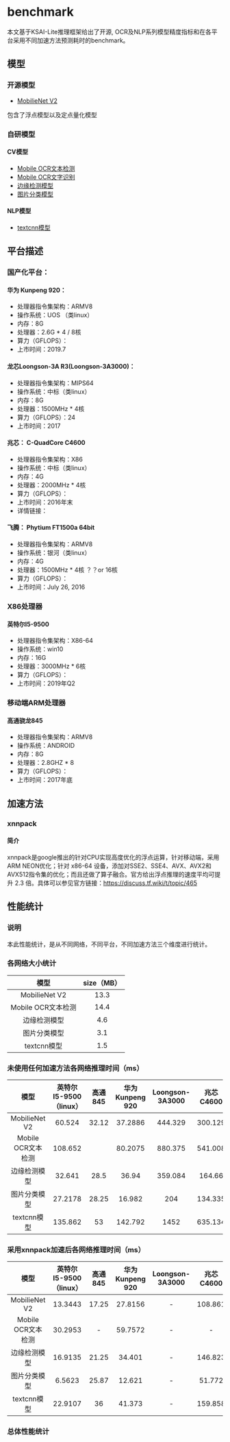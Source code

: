 # benchmark
本文基于KSAI-Lite推理框架给出了开源, OCR及NLP系列模型精度指标和在各平台采用不同加速方法预测耗时的benchmark。
## 模型
### 开源模型
* [MobilieNet V2](https://ksogit.kingsoft.net/zhai/kai_sdk_android/models/tree/master/MobileNet)

包含了浮点模型以及定点量化模型
### 自研模型
#### CV模型
* [Mobile OCR文本检测](https://ksogit.kingsoft.net/zhai/kai_sdk_android/models/blob/master/CV/mobilenet_east.tflite)
* [Mobile OCR文字识别](https://ksogit.kingsoft.net/zhai/kai_sdk_android/models/blob/master/CV/line_recog_MINICNN_CN.tflite)
* [边缘检测模型](https://ksogit.kingsoft.net/zhai/kai_sdk_android/models/blob/master/CV/rect_detection.tflite)
* [图片分类模型](https://ksogit.kingsoft.net/zhai/kai_sdk_android/models/blob/master/CV/doc_image_cf.20180907_11.2.4.tflite)
#### NLP模型
* [textcnn模型](https://ksogit.kingsoft.net/zhai/kai_sdk_android/models/blob/master/NLP/textcnn_7_dc9595852c652f6b3b3be3c0123d3624.zip)
## 平台描述
### 国产化平台：
#### 华为 Kunpeng 920：
* 处理器指令集架构：ARMV8
* 操作系统：UOS （类linux）
* 内存：8G
* 处理器：2.6G * 4 / 8核
* 算力（GFLOPS）：
* 上市时间：2019.7

#### 龙芯Loongson-3A R3(Loongson-3A3000)：
* 处理器指令集架构：MIPS64
* 操作系统：中标（类linux）
* 内存：8G
* 处理器：1500MHz * 4核
* 算力（GFLOPS）：24
* 上市时间：2017

#### 兆芯： C-QuadCore C4600
* 处理器指令集架构：X86
* 操作系统：中标（类linux）
* 内存：4G
* 处理器：2000MHz * 4核
* 算力（GFLOPS）：
* 上市时间：2016年末
* 详情链接：
#### 飞腾： Phytium FT1500a 64bit
* 处理器指令集架构：ARMV8
* 操作系统：银河（类linux）
* 内存：4G
* 处理器：1500MHz * 4核 ？？or 16核
* 算力（GFLOPS）：
* 上市时间：July 26, 2016

### X86处理器
#### 英特尔I5-9500
* 处理器指令集架构：X86-64
* 操作系统：win10
* 内存：16G
* 处理器：3000MHz * 6核
* 算力（GFLOPS）：
* 上市时间：2019年Q2

### 移动端ARM处理器
#### 高通骁龙845
* 处理器指令集架构：ARMV8
* 操作系统：ANDROID
* 内存：8G
* 处理器：2.8GHZ * 8
* 算力（GFLOPS）：
* 上市时间：2017年底
## 加速方法
### xnnpack
#### 简介
xnnpack是google推出的针对CPU实现高度优化的浮点运算，针对移动端，采用 ARM NEON优化；针对 x86-64 设备，添加对SSE2、SSE4、AVX、AVX2和 AVX512指令集的优化；而且还做了算子融合。官方给出浮点推理的速度平均可提升 2.3 倍。具体可以参见官方链接：https://discuss.tf.wiki/t/topic/465

## 性能统计
### 说明
本此性能统计，是从不同网络，不同平台，不同加速方法三个维度进行统计。

### 各网络大小统计

|        模型        | size（MB） |
| :----------------: | :--------: |
|   MobilieNet V2    |    13.3    |
| Mobile OCR文本检测 |    14.4    |
|    边缘检测模型    |    4.6     |
|    图片分类模型    |    3.1     |
|    textcnn模型     |    1.5     |

### 未使用任何加速方法各网络推理时间（ms）

|        模型        | 英特尔I5-9500（linux） | 高通845 | 华为 Kunpeng 920 | Loongson-3A3000 | 兆芯C4600 | Phytium FT1500a |
| :----------------: | :--------------------: | :-----: | :--------------: | :-------------: | :-------: | :-------------: |
|   MobilieNet V2    |         60.524         |  32.12  |     37.2886      |     444.329     |  300.129  |     119.073     |
| Mobile OCR文本检测 |        108.652         |         |     80.2075      |     880.375     |  541.008  |     248.783     |
|    边缘检测模型    |         32.641         |  28.5   |      36.94       |     359.084     |  164.66   |     124.103     |
|    图片分类模型    |        27.2178         |  28.25  |      16.982      |       204       |  134.335  |     53.453      |
|    textcnn模型     |        135.862         |   53    |     142.792      |      1452       |  635.134  |     362.688     |

### 采用xnnpack加速后各网络推理时间（ms）

|        模型        | 英特尔I5-9500（linux） | 高通845 | 华为 Kunpeng 920 | Loongson-3A3000 | 兆芯C4600 | Phytium FT1500a |
| :----------------: | :--------------------: | :-----: | :--------------: | :-------------: | :-------: | :-------------: |
|   MobilieNet V2    |        13.3443         |  17.25  |     27.8156      |        -        |  108.861  |     89.991      |
| Mobile OCR文本检测 |        30.2953         |    -    |     59.7572      |        -        |     -     |     193.562     |
|    边缘检测模型    |        16.9135         |  21.25  |      34.401      |        -        |  146.823  |     123.252     |
|    图片分类模型    |         6.5623         |  25.87  |      12.621      |        -        |  51.772   |     53.333      |
|    textcnn模型     |        22.9107         |   36    |      41.373      |        -        |  159.858  |     362.036     |

### 总体性能统计